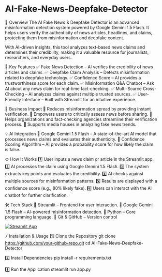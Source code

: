 # AI-Fake-News-Deepfake-Detector

📝 Overview
The AI Fake News & Deepfake Detector is an advanced misinformation detection system powered by Google Gemini 1.5 Flash. It helps users verify the authenticity of news articles, headlines, and claims, protecting them from misinformation and deepfake content.

With AI-driven insights, this tool analyzes text-based news claims and determines their credibility, making it a valuable resource for journalists, researchers, and everyday users.



🎯 Key Features
✅ Fake News Detection – AI verifies the credibility of news articles and claims.
✅ Deepfake Claim Analysis – Detects misinformation related to deepfake technology.
✅ Confidence Score – AI provides a trustworthiness score for each claim.
✅ Misinformation Q&A Chatbot – Ask AI about any news claim for real-time fact-checking.
✅ Multi-Source Cross-Checking – AI analyzes claims against multiple trusted sources.
✅ User-Friendly Interface – Built with Streamlit for an intuitive experience.

🚀 Business Impact
📌 Reduces misinformation spread by providing instant verification.
📌 Empowers users to critically assess news before sharing.
📌 Helps organizations and fact-checking agencies streamline their verification process.
📌 Supports media houses in analyzing fake news trends.

💡 AI Integration
🔹 Google Gemini 1.5 Flash – A state-of-the-art AI model that processes news claims and evaluates their authenticity.
🔹 Confidence Scoring Algorithm – AI provides a probability score for how likely the claim is false.

⚙️ How It Works
1️⃣ User inputs a news claim or article in the Streamlit app.
2️⃣ AI processes the claim using Google Gemini 1.5 Flash.
3️⃣ The system extracts key points and evaluates the credibility.
4️⃣ AI checks against multiple sources for misinformation patterns.
5️⃣ Results are displayed with a confidence score (e.g., 80% likely fake).
6️⃣ Users can interact with the AI chatbot for further clarification.

🛠️ Tech Stack
🔹 Streamlit – Frontend for user interaction.
🔹 Google Gemini 1.5 Flash – AI-powered misinformation detection.
🔹 Python – Core programming language.
🔹 Git & GitHub – Version control

[![Streamlit App](https://img.shields.io/badge/Streamlit-Online-blue)](https://ai-fake-news-deepfake-detector-wvaxvntkabkcv5ptnzpd9e.streamlit.app/)

⚡ Installation & Usage
1️⃣ Clone the Repository
git clone https://github.com/your-github-repo.git
cd AI-Fake-News-Deepfake-Detector

2️⃣ Install Dependencies
pip install -r requirements.txt

3️⃣ Run the Application
streamlit run app.py




